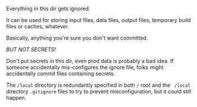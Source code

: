 Everything in this dir gets ignored.

It can be used for storing input files, data files, output files, temporary 
build files or caches, whatever.  

Basically, anything you're sure you don't want committed.

*BUT NOT SECRETS!*

Don't put secrets in this dir, even prod data is probably a bad idea.
If someone accidentally mis-configures the ignore file, folks might accidentally
commit files containing secrets.

The `/local` directory is redundantly specified in both `/` root and the `
/local` directory `.gitignore` files to try to prevent misconfiguration, but 
it could still happen.
